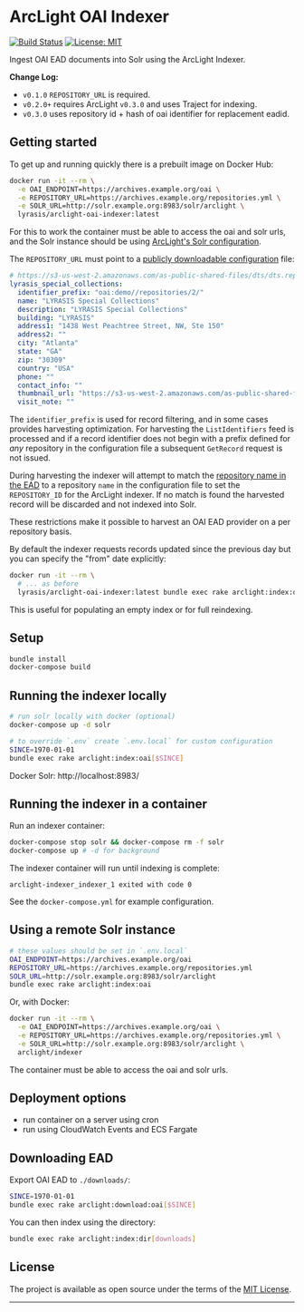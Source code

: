 # ArcLight OAI Indexer

[![Build Status](https://travis-ci.org/lyrasis/arclight-oai-indexer.svg?branch=master)](https://travis-ci.org/lyrasis/arclight-oai-indexer) [![License: MIT](https://img.shields.io/badge/license-MIT-blue.svg)](http://opensource.org/licenses/MIT)

Ingest OAI EAD documents into Solr using the ArcLight Indexer.

**Change Log:**

- `v0.1.0` `REPOSITORY_URL` is required.
- `v0.2.0+` requires ArcLight `v0.3.0` and uses Traject for indexing.
- `v0.3.0` uses repository id + hash of oai identifier for replacement eadid.

## Getting started

To get up and running quickly there is a prebuilt image on Docker Hub:

```bash
docker run -it --rm \
  -e OAI_ENDPOINT=https://archives.example.org/oai \
  -e REPOSITORY_URL=https://archives.example.org/repositories.yml \
  -e SOLR_URL=http://solr.example.org:8983/solr/arclight \
  lyrasis/arclight-oai-indexer:latest
```

For this to work the container must be able to access the oai and solr urls, and
the Solr instance should be using [ArcLight's Solr configuration](https://github.com/sul-dlss/arclight/tree/master/solr/conf).

The `REPOSITORY_URL` must point to a [publicly downloadable configuration](https://github.com/projectblacklight/arclight/blob/master/spec/fixtures/config/repositories.yml) file:

```yml
# https://s3-us-west-2.amazonaws.com/as-public-shared-files/dts/dts.repo.yml
lyrasis_special_collections:
  identifier_prefix: "oai:demo//repositories/2/"
  name: "LYRASIS Special Collections"
  description: "LYRASIS Special Collections"
  building: "LYRASIS"
  address1: "1438 West Peachtree Street, NW, Ste 150"
  address2: ""
  city: "Atlanta"
  state: "GA"
  zip: "30309"
  country: "USA"
  phone: ""
  contact_info: ""
  thumbnail_url: "https://s3-us-west-2.amazonaws.com/as-public-shared-files/dts/dts.logo.png"
  visit_note: ""
```

The `identifier_prefix` is used for record filtering, and in some cases provides
harvesting optimization. For harvesting the `ListIdentifiers` feed is processed
and if a record identifier does not begin with a prefix defined for _any_ repository
in the configuration file a subsequent `GetRecord` request is not issued.

During harvesting the indexer will attempt to match the
[repository name in the EAD](https://github.com/lyrasis/arclight-oai-indexer/blob/master/lib/oai/utils.rb#L8)
to a repository `name` in the configuration file to set the `REPOSITORY_ID` for
the ArcLight indexer. If no match is found the harvested record will be discarded
and not indexed into Solr.

These restrictions make it possible to harvest an OAI EAD provider on a per
repository basis.

By default the indexer requests records updated since the previous day but you
can specify the "from" date explicitly:

```bash
docker run -it --rm \
  # ... as before
  lyrasis/arclight-oai-indexer:latest bundle exec rake arclight:index:oai[1970-01-01]
```

This is useful for populating an empty index or for full reindexing.

## Setup

```bash
bundle install
docker-compose build
```

## Running the indexer locally

```bash
# run solr locally with docker (optional)
docker-compose up -d solr

# to override `.env` create `.env.local` for custom configuration
SINCE=1970-01-01
bundle exec rake arclight:index:oai[$SINCE]
```

Docker Solr: http://localhost:8983/

## Running the indexer in a container

Run an indexer container:

```bash
docker-compose stop solr && docker-compose rm -f solr
docker-compose up # -d for background
```

The indexer container will run until indexing is complete:

`arclight-indexer_indexer_1 exited with code 0`

See the `docker-compose.yml` for example configuration.

## Using a remote Solr instance

```bash
# these values should be set in `.env.local`
OAI_ENDPOINT=https://archives.example.org/oai
REPOSITORY_URL=https://archives.example.org/repositories.yml
SOLR_URL=http://solr.example.org:8983/solr/arclight
bundle exec rake arclight:index:oai
```

Or, with Docker:

```bash
docker run -it --rm \
  -e OAI_ENDPOINT=https://archives.example.org/oai \
  -e REPOSITORY_URL=https://archives.example.org/repositories.yml \
  -e SOLR_URL=http://solr.example.org:8983/solr/arclight \
  arclight/indexer
```

The container must be able to access the oai and solr urls.

## Deployment options

- run container on a server using cron
- run using CloudWatch Events and ECS Fargate

## Downloading EAD

Export OAI EAD to `./downloads/`:

```bash
SINCE=1970-01-01
bundle exec rake arclight:download:oai[$SINCE]
```

You can then index using the directory:

```bash
bundle exec rake arclight:index:dir[downloads]
```

## License

The project is available as open source under the terms of the [MIT License](http://opensource.org/licenses/MIT).

---
